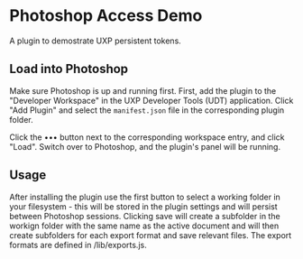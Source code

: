 # Photoshop Access Demo

A plugin to demostrate UXP persistent tokens.

## Load into Photoshop

Make sure Photoshop is up and running first. First, add the plugin to the "Developer Workspace" in the UXP Developer Tools (UDT) application.
Click "Add Plugin" and select the `manifest.json` file in the corresponding plugin folder.

Click the ••• button next to the corresponding workspace entry, and click "Load". Switch over to Photoshop, and the plugin's panel will be running.

## Usage

After installing the plugin use the first button to select a working folder in your filesystem - this will be stored in the plugin settings and will persist between Photoshop sessions.
Clicking save will create a subfolder in the workign folder with the same name as the active document and will then create subfolders for each export format and save relevant files. The export formats are defined in /lib/exports.js.
